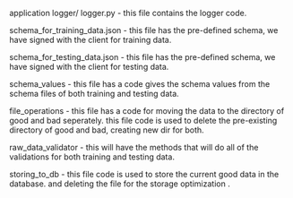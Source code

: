 application logger/ logger.py - this file contains the logger code.

schema_for_training_data.json - this file has the pre-defined schema, we have signed with the client for training data.

schema_for_testing_data.json - this file has the pre-defined schema, we have signed with the client for testing data.

schema_values - this file has a code gives the schema values from the schema files of both training and testing data.

file_operations - this file has a code for moving the data to the directory of good and bad seperately. this file code is used to delete the pre-existing directory of good and bad, creating new dir for both.

raw_data_validator - this will have the methods that will do all of the validations for both training and testing data.

storing_to_db - this file code is used to store the current good data in the database. and deleting the file for the storage optimization .

